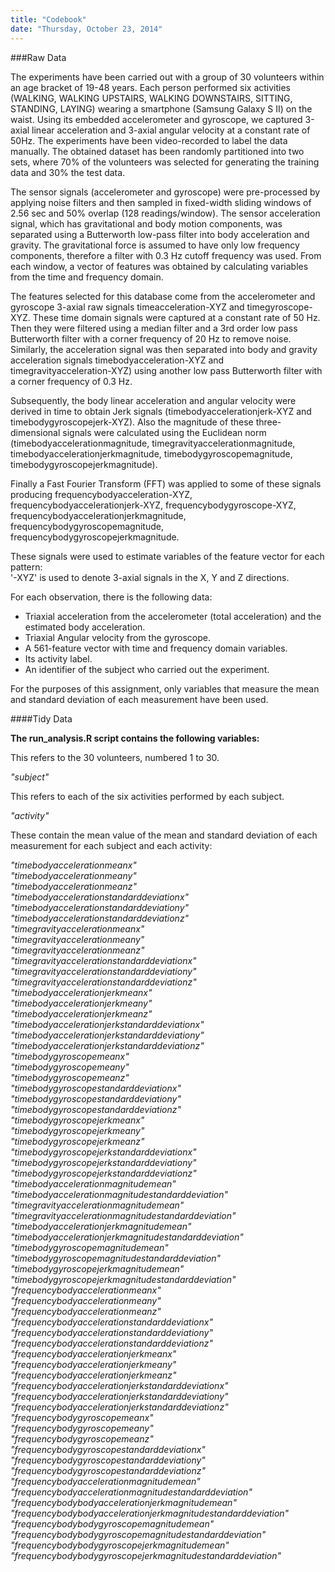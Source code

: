 ```yaml
---
title: "Codebook"
date: "Thursday, October 23, 2014"
---
```



###Raw Data


The experiments have been carried out with a group of 30 volunteers within an age bracket of 19-48 years. Each person performed six activities (WALKING, WALKING UPSTAIRS, WALKING DOWNSTAIRS, SITTING, STANDING, LAYING) wearing a smartphone (Samsung Galaxy S II) on the waist. Using its embedded accelerometer and gyroscope, we captured 3-axial linear acceleration and 3-axial angular velocity at a constant rate of 50Hz. The experiments have been video-recorded to label the data manually. The obtained dataset has been randomly partitioned into two sets, where 70% of the volunteers was selected for generating the training data and 30% the test data. 

The sensor signals (accelerometer and gyroscope) were pre-processed by applying noise filters and then sampled in fixed-width sliding windows of 2.56 sec and 50% overlap (128 readings/window). The sensor acceleration signal, which has gravitational and body motion components, was separated using a Butterworth low-pass filter into body acceleration and gravity. The gravitational force is assumed to have only low frequency components, therefore a filter with 0.3 Hz cutoff frequency was used. From each window, a vector of features was obtained by calculating variables from the time and frequency domain. 

The features selected for this database come from the accelerometer and gyroscope 3-axial raw signals timeacceleration-XYZ and timegyroscope-XYZ. These time domain signals were captured at a constant rate of 50 Hz. Then they were filtered using a median filter and a 3rd order low pass Butterworth filter with a corner frequency of 20 Hz to remove noise. Similarly, the acceleration signal was then separated into body and gravity acceleration signals timebodyacceleration-XYZ and timegravityacceleration-XYZ) using another low pass Butterworth filter with a corner frequency of 0.3 Hz. 

Subsequently, the body linear acceleration and angular velocity were derived in time to obtain Jerk signals (timebodyaccelerationjerk-XYZ  and timebodygyroscopejerk-XYZ). Also the magnitude of these three-dimensional signals were calculated using the Euclidean norm (timebodyaccelerationmagnitude, timegravityaccelerationmagnitude, timebodyaccelerationjerkmagnitude, timebodygyroscopemagnitude, timebodygyroscopejerkmagnitude). 

Finally a Fast Fourier Transform (FFT) was applied to some of these signals producing frequencybodyacceleration-XYZ, frequencybodyaccelerationjerk-XYZ, frequencybodygyroscope-XYZ, frequencybodyaccelerationjerkmagnitude, frequencybodygyroscopemagnitude, frequencybodygyroscopejerkmagnitude.  

These signals were used to estimate variables of the feature vector for each pattern:  
'-XYZ' is used to denote 3-axial signals in the X, Y and Z directions.

For each observation, there is the following data:

- Triaxial acceleration from the accelerometer (total acceleration) and the estimated body acceleration.
- Triaxial Angular velocity from the gyroscope. 
- A 561-feature vector with time and frequency domain variables. 
- Its activity label. 
- An identifier of the subject who carried out the experiment.

For the purposes of this assignment, only variables that measure the mean and standard deviation of each measurement have been used.



####Tidy Data


**The run_analysis.R script contains the following variables:**

This refers to the 30 volunteers, numbered 1 to 30.

*"subject"*

This refers to each of the six activities performed by each subject.

*"activity"*

These contain the mean value of the mean and standard deviation of each measurement for each subject and each activity:

*"timebodyaccelerationmeanx"                                  
"timebodyaccelerationmeany"                                  
"timebodyaccelerationmeanz"                                  
"timebodyaccelerationstandarddeviationx"                     
"timebodyaccelerationstandarddeviationy"                     
"timebodyaccelerationstandarddeviationz"                     
"timegravityaccelerationmeanx"                               
"timegravityaccelerationmeany"                               
"timegravityaccelerationmeanz"                               
"timegravityaccelerationstandarddeviationx"                  
"timegravityaccelerationstandarddeviationy"                  
"timegravityaccelerationstandarddeviationz"                  
"timebodyaccelerationjerkmeanx"                              
"timebodyaccelerationjerkmeany"                              
"timebodyaccelerationjerkmeanz"                              
"timebodyaccelerationjerkstandarddeviationx"                 
"timebodyaccelerationjerkstandarddeviationy"                 
"timebodyaccelerationjerkstandarddeviationz"                 
"timebodygyroscopemeanx"                                     
"timebodygyroscopemeany"                                     
"timebodygyroscopemeanz"                                     
"timebodygyroscopestandarddeviationx"                        
"timebodygyroscopestandarddeviationy"                        
"timebodygyroscopestandarddeviationz"                        
"timebodygyroscopejerkmeanx"                                 
"timebodygyroscopejerkmeany"                                 
"timebodygyroscopejerkmeanz"                                 
"timebodygyroscopejerkstandarddeviationx"                    
"timebodygyroscopejerkstandarddeviationy"                    
"timebodygyroscopejerkstandarddeviationz"                    
"timebodyaccelerationmagnitudemean"                          
"timebodyaccelerationmagnitudestandarddeviation"             
"timegravityaccelerationmagnitudemean"                       
"timegravityaccelerationmagnitudestandarddeviation"          
"timebodyaccelerationjerkmagnitudemean"                      
"timebodyaccelerationjerkmagnitudestandarddeviation"         
"timebodygyroscopemagnitudemean"                             
"timebodygyroscopemagnitudestandarddeviation"                
"timebodygyroscopejerkmagnitudemean"                         
"timebodygyroscopejerkmagnitudestandarddeviation"            
"frequencybodyaccelerationmeanx"                             
"frequencybodyaccelerationmeany"                             
"frequencybodyaccelerationmeanz"                             
"frequencybodyaccelerationstandarddeviationx"                
"frequencybodyaccelerationstandarddeviationy"                
"frequencybodyaccelerationstandarddeviationz"                
"frequencybodyaccelerationjerkmeanx"                         
"frequencybodyaccelerationjerkmeany"                         
"frequencybodyaccelerationjerkmeanz"                         
"frequencybodyaccelerationjerkstandarddeviationx"            
"frequencybodyaccelerationjerkstandarddeviationy"            
"frequencybodyaccelerationjerkstandarddeviationz"            
"frequencybodygyroscopemeanx"                                
"frequencybodygyroscopemeany"                                
"frequencybodygyroscopemeanz"                                
"frequencybodygyroscopestandarddeviationx"                   
"frequencybodygyroscopestandarddeviationy"                   
"frequencybodygyroscopestandarddeviationz"                   
"frequencybodyaccelerationmagnitudemean"                     
"frequencybodyaccelerationmagnitudestandarddeviation"        
"frequencybodybodyaccelerationjerkmagnitudemean"             
"frequencybodybodyaccelerationjerkmagnitudestandarddeviation"
"frequencybodybodygyroscopemagnitudemean"                    
"frequencybodybodygyroscopemagnitudestandarddeviation"       
"frequencybodybodygyroscopejerkmagnitudemean"                
"frequencybodybodygyroscopejerkmagnitudestandarddeviation"*